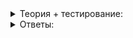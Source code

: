 
<details>
<summary>Теория + тестирование:</summary>

# Copy elision и NRVO

В этом уроке вы узнаете о двух механизмах оптимизации, которые применяет компилятор, чтобы избежать лишних действий. Компилятор умеет их использовать вне зависимости от действий программиста. Но знать об этих механизмах важно: они таят в себе небольшие опасности, которых нужно избегать.

### Copy elision

Вернёмся к примеру из прошлого урока:

```cpp
...
Number operator+(const Number& second) {
    cout << "Op+" << endl;
    return a_ + second.a_;
}
...

int main() {
    ...
    c = a + b;
    ...
}

```

Из функции возвращался временный объект, который потом присваивался объекту  `c`  и разрушался сразу после этого:

```cpp
Op+
Ctor(int)
Op=
Dtor

```

Но присмотритесь. Объект, который создаётся в  `return`, и объект, возвращаемый из функции, совершенно не обязаны быть одним и тем же объектом. Если строго следовать тому, что написано в коде, порядок действий должен быть таким:

1.  Из функции нужно вернуть тип  `Number`, выражение  `a_ + second.a_`  имеет тип  `int`. Компилятор знает, что делать — вызвать конструктор  `Ctor(int)`. Получается первый временный объект.
2.  Объект — результат работы функции — создан. Но теперь нужно его вернуть. Вызывается конструктор копирования, и первый временный объект копируется во второй, а второй передаётся в  `main`.
3.  Первый временный объект разрушается.
4.  Второй временный объект копируется через оператор присваивания в объект  `c`.
5.  Второй временный объект разрушается.

Странно, что в выводе на экран процесс не виден. Дело в том, что в этом случае работает механизм, призванный защитить программу от лишних вызовов конструктора копирования. Посмотрите на второй шаг — его компилятор оптимизировал.

Этот механизм называется “copy elision”. В русскоязычных текстах иногда используют термин «пропуск копии»‎, но чаще употребляется английское название.

В примере вы встретились с copy elision в ситуации, когда временный объект возвращается из функции, и компилятор предпочитает не вызывать лишний раз конструктор копирования.

----------

Посмотрите на примеры и разберитесь, где ещё сработает этот вид оптимизации:

```cpp
// класс кота Шрёдингера
class SchrodingerCat {
    ...
}

// класс Коробки
class Box {
    ... 
    // кота из коробки можно вытащить
    SchrodingerCat GetCat() {
        is_empty_ = true;
        return box.cat;
    }
    
    bool HasCat() {
        return !is_empty_;
    }
    ...
}

int main() {
    // пока в коробку не заглянешь,
    // не узнаешь, есть ли там кот
    Box black_box(); // (1)
    if (black_box.HasCat()) { // (2)
        SchrodingerCat fluffy = black_box.GetCat(); // (3)
    }
}

```

-   Когда вызывается конструктор коробки, появляется временный объект. Потом он копируется в создаваемый объект.
    
-   Чтобы обратиться к методу  `HasCat`, коробку сначала надо скопировать, используя конструктор копирования. Так происходит при обращении к любым методам класса.
    
-   Кот  `fluffy`  инициализируется при создании временным объектом. Кажется, здесь можно избежать копирования.
    

В первом случае временный объект возвращался из функции и присваивался уже существующей переменной. Конструктор копирования пропускался, но вызывался оператор присваивания. Здесь создаётся новая переменная, и в момент её инициализации конструктор копирования не вызывается.

Резюмируем. Copy elision — это вид оптимизации, позволяющий компилятору пропустить вызов конструктора копирования:

-   при возврате из функции временного объекта;
-   при инициализации объекта временным объектом.

### NRVO

Немного поменяем пример. Для вас уже очевидно, что имеет место copy elision:

```cpp
SchrodingerCat GetCat() {
    is_empty_ = true;
    return SchrodingerCat(); // копирование временного объекта не произойдет
}

```

Внесём ещё одно изменение:

```cpp
SchrodingerCat GetCat() {
   SchrodingerCat cat;
   cout << "Кажется, в коробке есть кот!"s << endl;
   is_empty_ = true;
   return cat;
}
...
int main() {
   ...
   auto fluffy = box.GetCat();
   ...
}

```

----------

`cat`  — временный объект?

-   Нет.
    
-   Да, ведь его срок под этим небом слишком короток, чтобы считаться постоянным объектом. И вообще, коты в коробках живут недолго.
    

NRVO,  **или**  Named Return Value Optimization — второй вид оптимизации компилятора, помогающий избегать лишних копирований. Как видно из названия, речь идёт о возвращении из функции некой именованной переменной.

### Там, где живут чудовища

Но не всё так гладко, как может показаться. Ниже — список опасностей и места, где они поджидают неопытных программистов.

1.  Копирование копированию рознь.
    
    Будем доставать из коробки пару котов и добавим вывод на экран:
    
    ```cpp
    class SchrodingerCat {
    public:
        SchrodingerCat() = default;
        SchrodingerCat(const SchrodingerCat& other) {
            cout << "Cctor"s << endl;
        }
        SchrodingerCat& operator=(const SchrodingerCat& other) {
            cout << "Op="s << endl;
            return *this;
        }
        ~SchrodingerCat() = default;
    };
    
    
    class Box {
    public:
        // достанем пару котов
        pair<SchrodingerCat, SchrodingerCat> GetCats() {
            SchrodingerCat cat1;
            SchrodingerCat cat2;
            is_empty_ = true;
            // временная пара котов -> пара, которая возвращается из функции
            return {cat1, cat2};
        }
        bool HasCat() {
            return !is_empty_;
        }
    
    
    private:
        bool is_empty_ = false;
    };
    
    
    int main() {
        Box black_box;
        if (black_box.HasCat()) {
            pair<SchrodingerCat, SchrodingerCat> cat_pair;
            // копируем пару котов в переменную cat_pair
            cat_pair = black_box.GetCats();
        }
    }
    
    ```
    
    В этом примере можно было ожидать, что конструктор копирования не вызовется. Возвращаем временный объект из функции по значению — это совпадает с одним из случаев, когда ожидается copy elision. Но из  `cat1`  и  `cat2`  должна быть создана пара. Именно там конструктор копирования всё-таки будет вызван. Этот случай компилятор не может оптимизировать. Результат вывода на экран:
    
    ```cpp
    Cctor
    Cctor
    Op=
    Op=
    
    ```
    
2.  Не всё, что кажется временным, — временно. Поле временного объекта — не временный объект. Поэтому copy elision в этом случае работать не будет. Если возвращаете из функции значение поля, задумайтесь, насколько дорого вам будет обходиться его копирование.
    
3.  Copy elision полезен, но коварен. Если конструктор копирования или деструктор включают в себя действия, результат которых важен в дальнейшем, компилятор не обратит на это внимания, и действие совершено не будет.
    
4.  Copy elision и NRVO позволяют пропустить вызов конструктора копирования, но конструктор копирования у класса объекта должен существовать. Иначе говоря, этот код не скомпилируется:
    

```cpp
class SchrodingerCat {
	...
	// негоже копировать котов
	SchrodingerCat (const SchrodingerCat& other) = delete;
	...
}

class Box {
	... 
	SchrodingerCat GetCat() {
		SchrodingerCat cat();
		cout << "Кажется, в коробке есть кот!"s << endl;
		is_empty_ = true;
		// вызов конструктора копирования будет пропущен,
		// но конструктор удалён,
		// возникнет ошибка компиляции
		return cat;
	}
	...
}

```

----------

Кажется, в целом компилятор отлично справляется и без дополнительных усилий программиста.

-   Вот именно, где ссылка на следующий спринт?
    
-   Кажется, вы что-то не договариваете.

</details>

<details>
<summary>Ответы:</summary>

# Ответы на задания

Посмотрите на примеры и разберитесь, где ещё сработает этот вид оптимизации:

```cpp
// класс кота Шрёдингера
class SchrodingerCat {
    ...
}

// класс Коробки
class Box {
    ... 
    // кота из коробки можно вытащить
    SchrodingerCat GetCat() {
        is_empty_ = true;
        return box.cat;
    }
    
    bool HasCat() {
        return !is_empty_;
    }
    ...
}

int main() {
    // пока в коробку не заглянешь,
    // не узнаешь, есть ли там кот
    Box black_box(); // (1)
    if (black_box.HasCat()) { // (2)
        SchrodingerCat fluffy = black_box.GetCat(); // (3)
    }
}

```

-   **(-)**  Когда вызывается конструктор коробки, появляется временный объект. Потом он копируется в создаваемый объект.

> При конструировании объекта создаётся один объект, а не два. Ничего не копируется, и copy elision сработать негде.

-   **(-)**  Чтобы обратиться к методу  `HasCat`, коробку сначала надо скопировать, используя конструктор копирования. Так происходит при обращении к любым методам класса.

> К счастью, объект не нужно копировать. Он передаётся в метод через указатель  `this`.

-   **(+)**  Кот  `fluffy`  инициализируется при создании временным объектом. Кажется, здесь можно избежать копирования.

> Абсолютно верно! Это второй случай, когда copy elision позволяет избежать ненужного копирования.

----------

`cat`  — временный объект?

-   **(+)**  Нет.
    
-   **(-)**  Да, ведь его срок под этим небом слишком короток, чтобы считаться постоянным объектом. И вообще, коты в коробках живут недолго.
    

----------

Кажется, в целом компилятор отлично справляется и без дополнительных усилий программиста.

-   **(-)**  Вот именно, где ссылка на следующий спринт?

> Не спешите. Есть многое на свете, друг Горацио, что и не снилось нашим мудрецам.

-   **(+)**  Кажется, вы что-то не договариваете.

> Компилятор старается, но не может избавиться от всех копирований. Чаще ему всё-таки нужна наша помощь.

</details>
